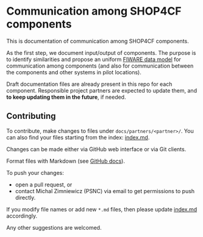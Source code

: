 # Communication among SHOP4CF components 

This is documentation of communication among SHOP4CF components.

As the first step, we document input/output of components.
The purpose is to identify similarities and propose an uniform 
[FIWARE data model](https://fiware-datamodels.readthedocs.io/en/latest/index.html)
for communication among components 
(and also for communication between the components and other systems in pilot locations).  

Draft documentation files are already present in this repo for each component.
Responsible project partners are expected to update them, 
and __to keep updating them in the future__, if needed.  

## Contributing

To contribute, make changes to files under `docs/partners/<partner>/`.
You can also find your files starting from the index: [index.md](docs/index.md).

Changes can be made either via GitHub web interface or via Git clients.

Format files with Markdown (see [GitHub docs](https://guides.github.com/features/mastering-markdown/)).

To push your changes:
- open a pull request, or
- contact Michal Zimniewicz (PSNC) via email to get permissions to push directly.

If you modify file names or add new `*.md` files, 
then please update [index.md](docs/index.md) accordingly.

Any other suggestions are welcomed.
